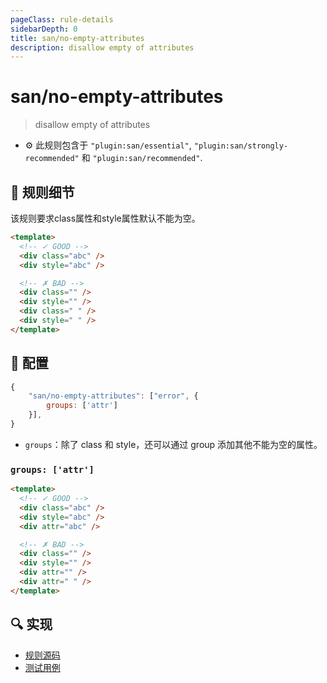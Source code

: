 ```yaml
---
pageClass: rule-details
sidebarDepth: 0
title: san/no-empty-attributes
description: disallow empty of attributes
---
```

# san/no-empty-attributes
> disallow empty of attributes

- :gear: 此规则包含于 `"plugin:san/essential"`, `"plugin:san/strongly-recommended"` 和 `"plugin:san/recommended"`.

## :book: 规则细节

该规则要求class属性和style属性默认不能为空。

<eslint-code-block :rules="{'san/no-empty-attributes': ['error']}">

```html
<template>
  <!-- ✓ GOOD -->
  <div class="abc" />
  <div style="abc" />

  <!-- ✗ BAD -->
  <div class="" />
  <div style="" />
  <div class=" " />
  <div style=" " />
</template>
```

</eslint-code-block>

## :wrench: 配置
```js
{
    "san/no-empty-attributes": ["error", {
        groups: ['attr']
    }],
}
```

* `groups`：除了 class 和 style，还可以通过 group 添加其他不能为空的属性。

### `groups: ['attr']`

<eslint-code-block :rules="{'san/no-empty-attributes': ['error', { groups: ['attr'] }]}">

```html
<template>
  <!-- ✓ GOOD -->
  <div class="abc" />
  <div style="abc" />
  <div attr="abc" />

  <!-- ✗ BAD -->
  <div class="" />
  <div style="" />
  <div attr="" />
  <div attr=" " />
</template>
```

</eslint-code-block>

## :mag: 实现

- [规则源码](https://github.com/ecomfe/eslint-plugin-san/blob/main/lib/rules/no-empty-attributes.js)
- [测试用例](https://github.com/ecomfe/eslint-plugin-san/blob/main/__tests__/lib/rules/no-empty-attributes.test.js)